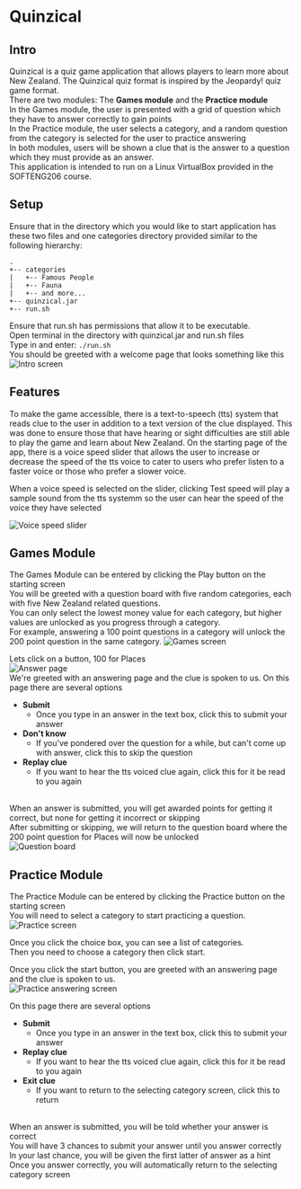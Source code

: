 # Quinzical

## Intro
Quinzical is a quiz game application that allows players to learn more about New Zealand. The Quinzical quiz format is inspired by the Jeopardy! quiz game format.<br>
There are two modules: The <b>Games module</b> and the <b>Practice module</b> <br>
In the Games module, the user is presented with a grid of question which they have to answer correctly to gain points<br>
In the Practice module, the user selects a category, and a random question from the category is selected for the user to practice answering<br>
In both modules, users will be shown a clue that is the answer to a question which they must provide as an answer. <br>
This application is intended to run on a Linux VirtualBox provided in the SOFTENG206 course.

## Setup
Ensure that in the directory which you would like to start application has these two files and one categories directory provided similar to the following hierarchy:
```
.
+-- categories
|   +-- Famous People
|   +-- Fauna
|   +-- and more...
+-- quinzical.jar
+-- run.sh
```
Ensure that run.sh has permissions that allow it to be executable.<br>
Open terminal in the directory with quinzical.jar and run.sh files<br>
Type in and enter:
<code>./run.sh</code><br>
You should be greeted with a welcome page that looks something like this<br>
![Intro screen](https://cdn.discordapp.com/attachments/692707366897975376/761569551921446932/unknown.png)

## Features
<p>
To make the game accessible, there is a text-to-speech (tts) system that reads clue to the user in addition to a text version of the clue displayed.
  This was done to ensure those that have hearing or sight difficulties are still able to play the game and learn about New Zealand.
  On the starting page of the app, there is a voice speed slider that allows the user to increase or decrease the speed of the tts voice to cater to
  users who prefer listen to a faster voice or those who prefer a slower voice.
</p>
When a voice speed is selected on the slider, clicking Test speed will play a sample sound from the tts systemm so the user can hear the speed of the voice they have selected<br>

![Voice speed slider](https://cdn.discordapp.com/attachments/692707366897975376/761580756027179018/unknown.png)

## Games Module
The Games Module can be entered by clicking the Play button on the starting screen<br>
You will be greeted with a question board with five random categories, each with five New Zealand related questions.<br>
You can only select the lowest money value for each category, but higher values are unlocked as you progress through a category.<br>
For example, answering a 100 point questions in a category will unlock the 200 point question in the same category.
![Games screen](https://cdn.discordapp.com/attachments/692707366897975376/761572272619126834/unknown.png)

Lets click on a button, 100 for Places<br>
![Answer page](https://cdn.discordapp.com/attachments/692707366897975376/761574809976176690/unknown.png)
<br>We're greeted with an answering page and the clue is spoken to us. On this page there are several options<br>
- <b>Submit</b>
  - Once you type in an answer in the text box, click this to submit your answer
- <b>Don't know</b>
  - If you've pondered over the question for a while, but can't come up with answer, click this to skip the question
- <b>Replay clue</b>
  - If you want to hear the tts voiced clue again, click this for it be read to you again
  <br>
 When an answer is submitted, you will get awarded points for getting it correct, but none for getting it incorrect or skipping<br>
 After submitting or skipping, we will return to the question board where the 200 point question for Places will now be unlocked <br>
![Question board](https://cdn.discordapp.com/attachments/692707366897975376/761578078560321556/unknown.png)

## Practice Module
The Practice Module can be entered by clicking the Practice button on the starting screen<br>
You will need to select a category to start practicing a question.<br>
![Practice screen](https://cdn.discordapp.com/attachments/692707366897975376/761572993028980766/unknown.png)

Once you click the choice box, you can see a list of categories.<br>
Then you need to choose a category then click start.<br>

Once you click the start button, you are greeted with an answering page and the clue is spoken to us.<br>
![Practice answering screen](https://drive.google.com/file/d/1GyEwxTXy68iY0u3iy8tL4jCd5D-hnSui/view?usp=sharing)

On this page there are several options<br>
- <b>Submit</b>
  - Once you type in an answer in the text box, click this to submit your answer
- <b>Replay clue</b>
  - If you want to hear the tts voiced clue again, click this for it be read to you again
- <b>Exit clue</b>
  - If you want to return to the selecting category screen, click this to return
  <br>
When an answer is submitted, you will be told whether your answer is correct<br>
You will have 3 chances to submit your answer until you answer correctly<br>
In your last chance, you will be given the first latter of answer as a hint<br>
Once you answer correctly, you will automatically return to the selecting category screen<br>
  
